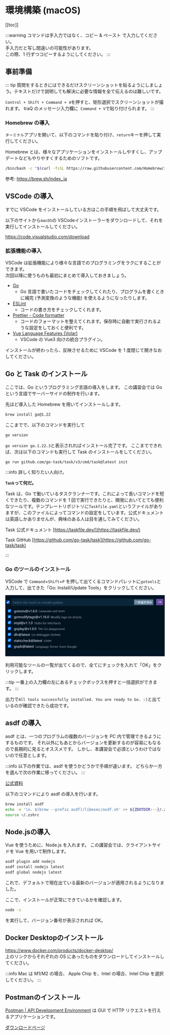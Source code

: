 # 環境構築 (macOS)

[[toc]]

:::warning
コマンドは手入力ではなく、コピー & ペースト で入力してください。  
手入力だと写し間違いの可能性があります。  
この際、1 行ずつコピーするようにしてください。
:::

## 事前準備

::: tip
質問をするときにはできるだけスクリーンショットを貼るようにしましょう。テキストだけで説明しても解決に必要な情報を全て伝えるのは難しいです。

`Control + Shift + Command + 4`を押すと、矩形選択でスクリーンショットが撮れます。 traQ のメッセージ入力欄に` Command + V`で貼り付けられます。
:::

### Homebrew の導入

`ターミナル`アプリを開いて、以下のコマンドを貼り付け、`return`キーを押して実行してください。

Homebrew とは、様々なアプリケーションをインストールしやすくし、アップデートなどもやりやすくするためのソフトです。

```bash
/bin/bash -c "$(curl -fsSL https://raw.githubusercontent.com/Homebrew/install/HEAD/install.sh)"
```

参考: https://brew.sh/index_ja

## VSCode の導入

すでに VSCode をインストールしている方はこの手順を飛ばして大丈夫です。

以下のサイトから`macOS`の VSCodeインストーラーをダウンロードして、それを実行してインストールしてください。

https://code.visualstudio.com/download

### 拡張機能の導入

VSCode は拡張機能により様々な言語でのプログラミングをラクにすることができます。  
次回以降に使うものも最初にまとめて導入しておきましょう。

- [Go](https://marketplace.visualstudio.com/items?itemName=golang.Go)
  - Go 言語で書いたコードをチェックしてくれたり、プログラムを書くときに補完 (予測変換のような機能) を使えるようになったりします。
- [ESLint](https://marketplace.visualstudio.com/items?itemName=dbaeumer.vscode-eslint)
  - コードの書き方をチェックしてくれます。
- [Prettier - Code formatter](https://marketplace.visualstudio.com/items?itemName=esbenp.prettier-vscode)
  - コードのフォーマットを整えてくれます。保存時に自動で実行されるような設定をしておくと便利です。
- [Vue Language Features (Volar)](https://marketplace.visualstudio.com/items?itemName=vue.volar)
  - VSCode の Vue3 向けの統合プラグイン。  

インストールが終わったら、反映させるために VSCode を 1 度閉じて開きなおしてください。

## Go と Task のインストール

ここでは、Go というプログラミング言語の導入をします。
この講習会では Go という言語でサーバーサイドの制作を行います。

先ほど導入した Homebrew を用いてインストールします。

```bash
brew install go@1.22
```

ここまでで、以下のコマンドを実行して

```bash
go version
```

`go version go.1.22.3`と表示されればインストール完了です。
ここまでできれば、次は以下のコマンドも実行して Task のインストールをしてください。

```sh
go run github.com/go-task/task/v3/cmd/task@latest init
```

:::info 詳しく知りたい人向け。

**`Task`って何だ。**

Task は、Go で動いているタスクランナーです。これによって長いコマンドを短くできたり、複数のコマンドを 1 回で実行できたりと、開発においてとても便利なツールです。テンプレートリポジトリに`Taskfile.yaml`というファイルがありますが、このファイルによってコマンドの設定をしています。公式ドキュメントは英語しかありませんが、興味のある人は目を通してみてください。

Task 公式ドキュメント [https://taskfile.dev/](https://taskfile.dev/)

Task GitHub [https://github.com/go-task/task](https://github.com/go-task/task)

:::

### Go のツールのインストール

VSCode で `Command`+`Shift`+`P` を押して出てくるコマンドパレットに`gotools`と入力して、出てきた「Go: Install/Update Tools」をクリックしてください。

![](images/vscode_gotools.png)

利用可能なツールの一覧が出てくるので、全てにチェックを入れて「OK」をクリックします。

:::tip
一番上の入力欄の左にあるチェックボックスを押すと一括選択ができます。
:::

出力で`All tools successfully installed. You are ready to Go. :)`と出ているのが確認できたら成功です。

## asdf の導入

asdf とは、一つのプログラムの複数のバージョンを PC 内で管理できるようにするものです。
それ以外にもあとからバージョンを更新するのが容易にもなるので長期的に見るとオススメです。
しかし、本講習会で必須というわけではないので任意とします。

:::info
以下の作業では、asdf を使うかどうかで手順が違います。
どちらか一方を選んで次の作業に移ってください。
:::

[公式資料](https://asdf-vm.com/#/core-manage-asdf)

以下のコマンドにより asdf の導入を行います。

``` zsh [Mac]
brew install asdf
echo -e '\n. $(brew --prefix asdf)/libexec/asdf.sh' >> ${ZDOTDIR:-~}/.zshrc
source ~/.zshrc
```

## Node.jsの導入

Vue を使うために、Node.js を入れます。
この講習会では、クライアントサイドを Vue を用いて制作します。

```bash
asdf plugin add nodejs
asdf install nodejs latest
asdf global nodejs latest
```

これで、デフォルトで現在出ている最新のバージョンが適用されるようになりました。

ここで、インストールが正常にできているかを確認します。

```bash
node -v
```

を実行して、バージョン番号が表示されれば OK。

## Docker Desktopのインストール

https://www.docker.com/products/docker-desktop/  
上のリンクからそれぞれの OS にあったものをダウンロードしてインストールしてください。

:::info
Mac は M1/M2 の場合、 Apple Chip を、Intel の場合、Intel Chip を選択してください。
:::

## Postmanのインストール

[Postman | API Development Environment](https://www.getpostman.com/) は GUI で HTTP リクエストを行えるアプリケーションです。

[ダウンロードページ](https://www.postman.com/downloads/)
